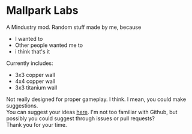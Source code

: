 # Mallpark Labs
A Mindustry mod. Random stuff made by me, because
- I wanted to
- Other people wanted me to
- i think that's it  

Currently includes:
- 3x3 copper wall
- 4x4 copper wall
- 3x3 titanium wall

Not really designed for proper gameplay. I think. I mean, you could make suggestions.  
You can suggest your ideas [here](https://docs.google.com/document/d/1Bex6bGZH8Edi_bAxgYvtgrodqyh1-s17IsR06N01cDo/edit?usp=sharing). I'm not too familiar with Github, but possibly you could suggest through issues or pull requests?  
Thank you for your time.
